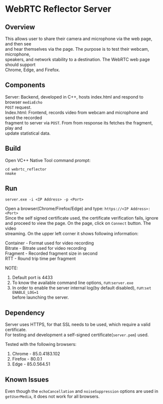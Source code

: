 WebRTC Reflector Server
===========
## Overview

This allows user to share their camera and microphone via the web page, and then see  
and hear themselves via the page. The purpose is to test their webcam, microphone,  
speakers, and network stability to a destination. The WebRTC web page should support  
Chrome, Edge, and Firefox.  

## Components
Server: Backend, developed in C++, hosts index.html and respond to browser ```mediaEcho```  
```POST``` request.  
Index.html: Frontend, records video from webcam and microphone and send the recorded  
fragment to server via ```POST```. From from response its fetches the fragment, play and  
update statistical data.   

## Build
Open VC++ Native Tool command prompt:  
```
cd webrtc_reflector
nmake
```

## Run
```
server.exe -i <IP Address> -p <Port>
```
Open a browser(Chrome/Firefox/Edge) and type: ```https://<IP Address>:<Port>```  
Since the self signed certificate used, the certificate verification fails, ignore  
and proceed to view the page. On the page, click on ```Connect``` button. The video  
streaming. On the upper left corner it shows following information:  
  
Container - Format used for video recording  
Bitrate - Bitrate used for video recording  
Fragment - Recorded fragment size in second  
RTT - Round trip time per fragment  

NOTE:  
1. Default port is 4433  
2. To know the available command line options, run:```server.exe```  
3. In order to enable the server internal log(by default disabled), run:```set ENABLE_LOG=1```  
before launching the server.   

## Dependency
Server uses HTTPS, for that SSL needs to be used, which require a valid certificate.  
For testing and development a self-signed certificate(```server.pem```) used.  
  
Tested with the following browsers:  
1. Chrome - 85.0.4183.102  
2. Firefox - 80.0.1  
3. Edge - 85.0.564.51  

## Known Issues
Even though the ```echoCancellation``` and ```noiseSuppression``` options are used in  
```getUserMedia```, it does not work for all browsers.  
 
